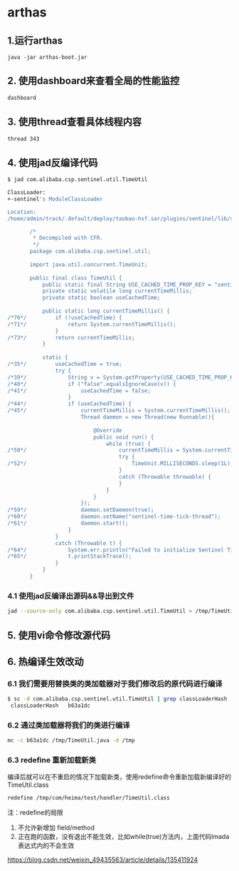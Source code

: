 # arthas

## 1.运行arthas
```
java -jar arthas-boot.jar
```
## 2. 使用dashboard来查看全局的性能监控
```bash
dashboard

```

## 3. 使用thread查看具体线程内容
```bash
thread 343

```

## 4. 使用jad反编译代码
```bash
$ jad com.alibaba.csp.sentinel.util.TimeUtil

ClassLoader:                                                                                                                                                          
+-sentinel's ModuleClassLoader                                                                                                                                        

Location:                                                                                                                                                             
/home/admin/track/.default/deploy/taobao-hsf.sar/plugins/sentinel/lib/sentinel-core-3.9.33-fix-context.jar                                                            

       /*
        * Decompiled with CFR.
        */
       package com.alibaba.csp.sentinel.util;
       
       import java.util.concurrent.TimeUnit;
       
       public final class TimeUtil {
           public static final String USE_CACHED_TIME_PROP_KEY = "sentinel.useCachedTime";
           private static volatile long currentTimeMillis;
           private static boolean useCachedTime;
       
           public static long currentTimeMillis() {
/*70*/         if (!useCachedTime) {
/*71*/             return System.currentTimeMillis();
               }
/*73*/         return currentTimeMillis;
           }
       
           static {
/*35*/         useCachedTime = true;
               try {
/*39*/             String v = System.getProperty(USE_CACHED_TIME_PROP_KEY);
/*40*/             if ("false".equalsIgnoreCase(v)) {
/*41*/                 useCachedTime = false;
                   }
/*44*/             if (useCachedTime) {
/*45*/                 currentTimeMillis = System.currentTimeMillis();
                       Thread daemon = new Thread(new Runnable(){
       
                           @Override
                           public void run() {
                               while (true) {
/*50*/                             currentTimeMillis = System.currentTimeMillis();
                                   try {
/*52*/                                 TimeUnit.MILLISECONDS.sleep(1L);
                                   }
                                   catch (Throwable throwable) {
                                   }
                               }
                           }
                       });
/*59*/                 daemon.setDaemon(true);
/*60*/                 daemon.setName("sentinel-time-tick-thread");
/*61*/                 daemon.start();
                   }
               }
               catch (Throwable t) {
/*64*/             System.err.println("Failed to initialize Sentinel TimeUtil tick thread");
/*65*/             t.printStackTrace();
               }
           }
       }
```
### 4.1 使用jad反编译出源码&&导出到文件
```bash
jad --source-only com.alibaba.csp.sentinel.util.TimeUtil > /tmp/TimeUtil.java
```

## 5. 使用vi命令修改源代码

## 6. 热编译生效改动

### 6.1 我们需要用替换类的类加载器对于我们修改后的原代码进行编译
```bash
$ sc -d com.alibaba.csp.sentinel.util.TimeUtil | grep classLoaderHash
 classLoaderHash   b63a1dc
```

### 6.2 通过类加载器将我们的类进行编译
```bash
mc -c b63a1dc /tmp/TimeUtil.java -d /tmp
```

### 6.3 redefine 重新加载新类
编译后就可以在不重启的情况下加载新类，使用redefine命令重新加载新编译好的 TimeUtil.class

```bash
redefine /tmp/com/heima/test/handler/TimeUtil.class

```
注：redefine的局限
1. 不允许新增加 field/method
2. 正在跑的函数，没有退出不能生效，比如while(true)方法内，上面代码lmada表达式内的不会生效




https://blog.csdn.net/weixin_49435563/article/details/135411924
